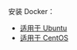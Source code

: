 安装 Docker：
- [适用于 Ubuntu](https://docs.docker.com/engine/install/ubuntu/)
- [适用于 CentOS](https://docs.docker.com/engine/install/centos/)